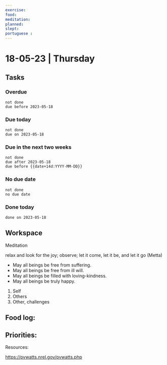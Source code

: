 ```yaml
---
exercise: 
food:
meditation:
planned:
slept:
portuguese :
---
```


# 18-05-23 | Thursday

## Tasks
### Overdue
```tasks
not done
due before 2023-05-18
```

### Due today
```tasks
not done
due on 2023-05-18
```

### Due in the next two weeks
```tasks
not done
due after 2023-05-18
due before {{date+14d:YYYY-MM-DD}}
```

### No due date
```tasks
not done
no due date
```

### Done today
```tasks
done on 2023-05-18
```

## Workspace

Meditation 

relax and look for the joy; observe; let it come, let it be, and let it go
(Metta)
-   May all beings be free from suffering.
-   May all beings be free from ill will.
-   May all beings be filled with loving-kindness.
-   May all beings be truly happy.

1. Self
2. Others
3. Other, challenges

Food log:
- 

Priorities:
- 

Resources:

https://pvwatts.nrel.gov/pvwatts.php